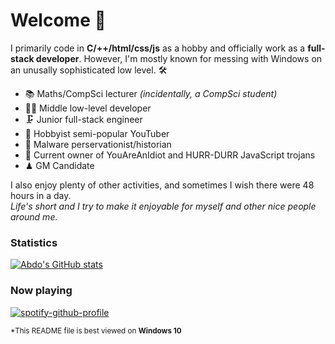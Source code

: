 # Welcome 👋


I primarily code in **C/++/html/css/js** as a hobby and officially work as a **full-stack developer**.
However, I'm mostly known for messing with Windows on an unusally sophisticated low level. 🛠

* 📚 Maths/CompSci lecturer *(incidentally, a CompSci student)*
* 🐱‍💻 Middle low-level developer
* 🗜 Junior full-stack engineer
* 📸 Hobbyist semi-popular YouTuber
* 💾 Malware perservationist/historian
* 🦟 Current owner of YouAreAnIdiot and HURR-DURR JavaScript trojans
* ♟ GM Candidate

I also enjoy plenty of other activities, and sometimes I wish there were 48 hours in a day.  
*Life's short and I try to make it enjoyable for myself and other nice people around me.*


### Statistics
[![Abdo's GitHub stats](https://github-readme-stats.vercel.app/api?username=abdo1115&theme=transparent)](https://github.com/anuraghazra/github-readme-stats)

### Now playing
[![spotify-github-profile](https://spotify-github-profile.kittinanx.com/api/view?uid=31q4k7jyo6jy6wvexdk4bgknxbeu&cover_image=true&theme=natemoo-re&show_offline=false&background_color=121212&interchange=true&bar_color=6b03b0&bar_color_cover=false)](https://spotify-github-profile.kittinanx.com/api/view?uid=31q4k7jyo6jy6wvexdk4bgknxbeu&redirect=true)

<sub>*This README file is best viewed on <strong>Windows 10</strong></sub>
